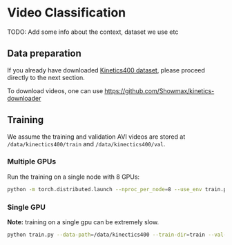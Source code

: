 # Video Classification

TODO: Add some info about the context, dataset we use etc

## Data preparation

If you already have downloaded [Kinetics400 dataset](https://deepmind.com/research/open-source/kinetics), 
please proceed directly to the next section.

To download videos, one can use https://github.com/Showmax/kinetics-downloader

## Training

We assume the training and validation AVI videos are stored at `/data/kinectics400/train` and 
`/data/kinectics400/val`. 

### Multiple GPUs

Run the training on a single node with 8 GPUs:
```bash
python -m torch.distributed.launch --nproc_per_node=8 --use_env train.py --data-path=/data/kinectics400 --train-dir=train --val-dir=val --batch-size=16 --cache-dataset --sync-bn --apex
```

### Single GPU 

**Note:** training on a single gpu can be extremely slow. 


```bash
python train.py --data-path=/data/kinectics400 --train-dir=train --val-dir=val --batch-size=8 --cache-dataset
```


